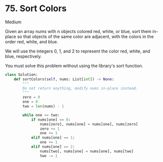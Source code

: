 # 75. Sort Colors

Medium

Given an array nums with n objects colored red, white, or blue, sort them
in-place so that objects of the same color are adjacent, with the colors in the
order red, white, and blue.

We will use the integers 0, 1, and 2 to represent the color red, white, and
blue, respectively.

You must solve this problem without using the library's sort function.

```python
class Solution:
    def sortColors(self, nums: List[int]) -> None:
        """
        Do not return anything, modify nums in-place instead.
        """
        zero = 0
        one = 0
        two = len(nums) - 1

        while one <= two:
            if nums[one] == 0:
                nums[zero], nums[one] = nums[one], nums[zero]
                zero += 1
                one += 1
            elif nums[one] == 1:
                one += 1
            elif nums[one] == 2:
                nums[two], nums[one] = nums[one], nums[two]
                two -= 1
```
